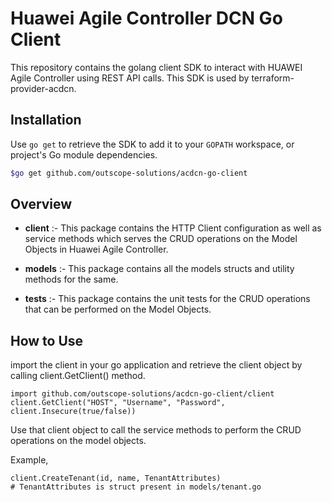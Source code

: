 # Huawei Agile Controller DCN Go Client

This repository contains the golang client SDK to interact with HUAWEI Agile Controller using REST API calls. This SDK is used by terraform-provider-acdcn.

## Installation ##

Use `go get` to retrieve the SDK to add it to your `GOPATH` workspace, or project's Go module dependencies.

```sh
$go get github.com/outscope-solutions/acdcn-go-client
```

## Overview ##

* <strong>client</strong> :- This package contains the HTTP Client configuration as well as service methods which serves the CRUD operations on the Model Objects in Huawei Agile Controller.

* <strong>models</strong> :- This package contains all the models structs and utility methods for the same.

* <strong>tests</strong> :- This package contains the unit tests for the CRUD operations that can be performed on the Model Objects.

## How to Use ##

import the client in your go application and retrieve the client object by calling client.GetClient() method.

```golang
import github.com/outscope-solutions/acdcn-go-client/client
client.GetClient("HOST", "Username", "Password", client.Insecure(true/false))
```

Use that client object to call the service methods to perform the CRUD operations on the model objects.

Example,

```golang
client.CreateTenant(id, name, TenantAttributes)
# TenantAttributes is struct present in models/tenant.go
```
